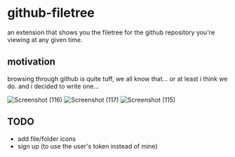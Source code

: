 # github-filetree
an extension that shows you the filetree for the github repository you're viewing at any given time.

## motivation
browsing through github is quite tuff, we all know that... or at least i think we do. and i decided to write one... 

![Screenshot (116)](https://user-images.githubusercontent.com/16966438/232035729-57e9e5e7-e1ee-43d2-b93f-525b5a39cf8b.png)
![Screenshot (117)](https://user-images.githubusercontent.com/16966438/232035750-f0f1a35d-a5e7-4097-9f03-f99a4638d0fa.png)
![Screenshot (115)](https://user-images.githubusercontent.com/16966438/232035763-a3ee03ee-d1ef-4436-bbda-edc5f307d532.png)

## TODO
- add file/folder icons
- sign up (to use the user's token instead of mine) 

